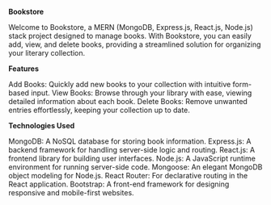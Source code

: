 **Bookstore**

Welcome to Bookstore, a MERN (MongoDB, Express.js, React.js, Node.js) stack project designed to manage books. With Bookstore, you can easily add, view, and delete books, providing a streamlined solution for organizing your literary collection.

**Features**

Add Books: Quickly add new books to your collection with intuitive form-based input.
View Books: Browse through your library with ease, viewing detailed information about each book.
Delete Books: Remove unwanted entries effortlessly, keeping your collection up to date.

**Technologies Used**

MongoDB: A NoSQL database for storing book information.
Express.js: A backend framework for handling server-side logic and routing.
React.js: A frontend library for building user interfaces.
Node.js: A JavaScript runtime environment for running server-side code.
Mongoose: An elegant MongoDB object modeling for Node.js.
React Router: For declarative routing in the React application.
Bootstrap: A front-end framework for designing responsive and mobile-first websites.
 
